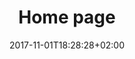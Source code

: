 ---
title: Home page
date: 2017-11-01T18:28:28+02:00
draft: false
description: Here is the index page...

header:
  description: Hello, my name is Shohei. I live and run a startup around Tokyo. I'm keen on <span class="accent-text">open hardware</span>.
  image:
    url: home-hero.png
    alt: The top of mountain image
    media: "(max-width: 46.25em)"
    params:
    - options: 1130x500
    - options: 848x443
      cmd: Fit
    - options: 565x420
      cmd: Fit
    - options: 360x318
      cmd: Fit
text_groups:
  - name: Intro
    description: I'm an <span class="default-text bold-text">open hardware</span> enthusiast, engineer and entrepreneur. My goal is to provede hardwares wich anyone have complete freedom to access and expresse their ideal societies with, and also to create a copy-left startup and open-hardware-driven ecosystem which solves more various and localized problems.

projects:
  - title: Strato
    type: wed design
    link: https://unsplash.com/photos/hpjSkU2UYSU
    image:
      url: works/strato.jpg
      alt: The Strato web design theme
      media: "(max-width: 46.25em)"
      params:
      - options: 1130x590
      - options: 848x443
      - options: 565x420
      - options: 360x318 Left
  - title: Analytik
    type: UI/UX
    link: https://unsplash.com/photos/yeB9jDmHm6M
    class: short-col
    image:
      url: works/analytik.jpg
      alt: The Analytic web design theme
      media: "(max-width: 46.25em)"
      params:
      - options: 364x590 Top
      - options: 848x443 Top
      - options: 565x420
      - options: 360x318
  - title: Friends
    type: Product Development
    link: https://unsplash.com/photos/ir5lIkVFqC4
    class: wide-col
    image:
      url: works/friends.jpg
      alt: The Friends theme
      media: "(max-width: 46.25em)"
      params:
      - options: 746x590 Left
      - options: 848x443 Top
      - options: 565x420 Left
      - options: 360x318 Center
  - title: Food
    type: web design
    link: https://unsplash.com/photos/JVSgcV8_vb4
    class: wide-col
    image:
      url: works/food.jpg
      alt: The Food website for recipes
      media: "(max-width: 46.25em)"
      params:
      - options: 746x590 Center
      - options: 848x443 Center
      - options: 565x420 Center
      - options: 360x318 Center
  - title: StatApp
    type: UI/UX
    link: https://unsplash.com/photos/nJX74kn1yn4
    class: short-col
    image:
      url: works/statapp.jpg
      alt: The application for statistic
      media: "(max-width: 46.25em)"
      params:
      - options: 364x590 Left
      - options: 848x443
      - options: 565x420 Center
      - options: 360x318 Center
---